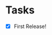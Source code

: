 <!--- 
This file was created using TASK.md
https://github.com/democraz20/taskmd
-->

# Tasks

- [X] First Release!
